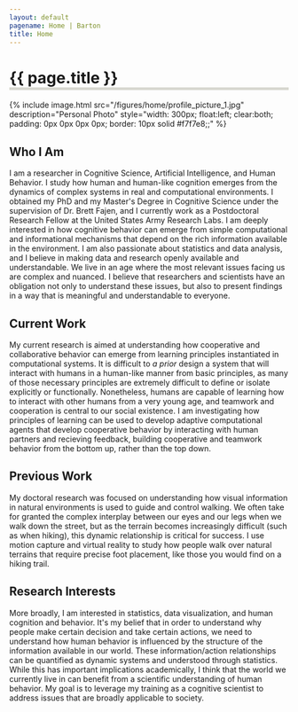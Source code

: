 ```yaml
---
layout: default
pagename: Home | Barton
title: Home
---
```


<h1 style="border-bottom: 5px solid #d8d8d0;">{{ page.title }}</h1>

{% include image.html src="/figures/home/profile_picture_1.jpg" description="Personal Photo" style="width: 300px; float:left; clear:both; padding: 0px 0px 0px 0px; border: 10px solid #f7f7e8;;" %}

## Who I Am
I am a researcher in Cognitive Science, Artificial Intelligence, and Human Behavior. I study how human and human-like cognition emerges from the dynamics of complex systems in real and computational environments. I obtained my PhD and my Master's Degree in Cognitive Science under the supervision of Dr. Brett Fajen, and I currently work as a Postdoctoral Research Fellow at the United States Army Research Labs. I am deeply interested in how cognitive behavior can emerge from simple computational and informational mechanisms that depend on the rich information available in the environment. I am also passionate about statistics and data analysis, and I believe in making data and research openly available and understandable. We live in an age where the most relevant issues facing us are complex and nuanced. I believe that researchers and scientists have an obligation not only to understand these issues, but also to present findings in a way that is meaningful and understandable to everyone.

## Current Work
My current research is aimed at understanding how cooperative and collaborative behavior can emerge from learning principles instantiated in computational systems. It is difficult to *a prior* design a system that will interact with humans in a human-like manner from basic principles, as many of those necessary principles are extremely difficult to define or isolate explicitly or functionally. Nonetheless, humans are capable of learning how to interact with other humans from a very young age, and teamwork and cooperation is central to our social existence. I am investigating how principles of learning can be used to develop adaptive computational agents that develop cooperative behavior by interacting with human partners and recieving feedback, building cooperative and teamwork behavior from the bottom up, rather than the top down.

## Previous Work
My doctoral research was focused on understanding how visual information in natural environments is used to guide and control walking. We often take for granted the complex interplay between our eyes and our legs when we walk down the street, but as the terrain becomes increasingly difficult (such as when hiking), this dynamic relationship is critical for success. I use motion capture and virtual reality to study how people walk over natural terrains that require precise foot placement, like those you would find on a hiking trail.

## Research Interests
More broadly, I am interested in statistics, data visualization, and human cognition and behavior. It's my belief that in order to understand why people make certain decision and take certain actions, we need to understand how human behavior is influenced by the structure of the information available in our world. These information/action relationships can be quantified as dynamic systems and understood through statistics. While this has important implications academically, I think that the world we currently live in can benefit from a scientific understanding of human behavior. My goal is to leverage my training as a cognitive scientist to address issues that are broadly applicable to society.
